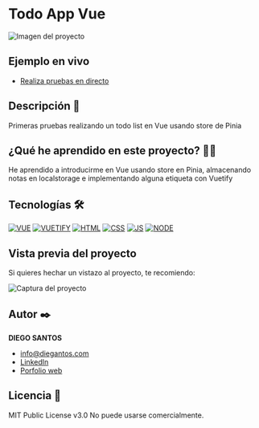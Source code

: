 # Todo App Vue
![Imagen del proyecto](https://user-images.githubusercontent.com/118907489/227875518-fca6e935-fea3-4228-a056-4df3a5ecf932.png)

## Ejemplo en vivo
- [Realiza pruebas en directo](glittering-fairy-todo-vue.netlify.app)
<!-- - [URL-de-la-api](URL-de-la-api) -->

## Descripción 📑

Primeras pruebas realizando un todo list en Vue usando store de Pinia

## ¿Qué he aprendido en este proyecto? 🙇🏻 

He aprendido a introducirme en Vue usando store en Pinia, almacenando notas en localstorage e implementando alguna etiqueta con Vuetify

## Tecnologías 🛠
<!-- Iconos sacados de: https://github.com/hendrasob/badges/blob/master/README.md y https://github.com/alexandresanlim/Badges4-README.md-Profile -->
[![VUE](https://img.shields.io/badge/Vue.js-35495E?style=for-the-badge&logo=vuedotjs&logoColor=4FC08D)](https://es.wikipedia.org/wiki/Vue)
[![VUETIFY](https://img.shields.io/badge/Vuetify-1867C0?style=for-the-badge&logo=vuetify&logoColor=white)](https://es.wikipedia.org/wiki/Vuetify)
[![HTML](https://img.shields.io/badge/HTML5-E34F26?style=for-the-badge&logo=html5&logoColor=white)](https://es.wikipedia.org/wiki/HTML5)
[![CSS](https://img.shields.io/badge/CSS3-1572B6?style=for-the-badge&logo=css3&logoColor=white)](https://es.wikipedia.org/wiki/CSS)
[![JS](https://img.shields.io/badge/JavaScript-F7DF1E?style=for-the-badge&logo=javascript&logoColor=black)](https://es.wikipedia.org/wiki/JavaScript)
[![NODE](https://img.shields.io/badge/Node.js-339933?style=for-the-badge&logo=nodedotjs&logoColor=white)](https://es.wikipedia.org/wiki/Node)


## Vista previa del proyecto
Si quieres hechar un vistazo al proyecto, te recomiendo:

![Captura del proyecto](https://user-images.githubusercontent.com/118907489/227875525-35f868fd-bc61-4e7e-b1b1-e261a401d294.png)


## Autor ✒️
**DIEGO SANTOS**

* [info@diegantos.com](mailto:info@diegantos.com?subject=Hello!)
* [LinkedIn](https://www.linkedin.com/in/diegantos/)
* [Porfolio web](https://diegantos.com)
  
## Licencia 📄
MIT Public License v3.0
No puede usarse comercialmente.
